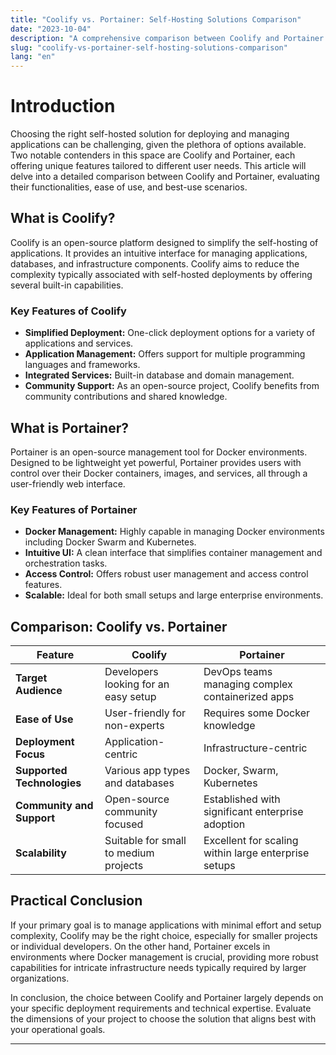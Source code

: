 ```yaml
---
title: "Coolify vs. Portainer: Self-Hosting Solutions Comparison"
date: "2023-10-04"
description: "A comprehensive comparison between Coolify and Portainer as self-hosting solutions for application deployment and management."
slug: "coolify-vs-portainer-self-hosting-solutions-comparison"
lang: "en"
---
```


# Introduction

Choosing the right self-hosted solution for deploying and managing applications can be challenging, given the plethora of options available. Two notable contenders in this space are Coolify and Portainer, each offering unique features tailored to different user needs. This article will delve into a detailed comparison between Coolify and Portainer, evaluating their functionalities, ease of use, and best-use scenarios.

## What is Coolify?

Coolify is an open-source platform designed to simplify the self-hosting of applications. It provides an intuitive interface for managing applications, databases, and infrastructure components. Coolify aims to reduce the complexity typically associated with self-hosted deployments by offering several built-in capabilities.

### Key Features of Coolify

- **Simplified Deployment:** One-click deployment options for a variety of applications and services.
- **Application Management:** Offers support for multiple programming languages and frameworks.
- **Integrated Services:** Built-in database and domain management.
- **Community Support:** As an open-source project, Coolify benefits from community contributions and shared knowledge.

## What is Portainer?

Portainer is an open-source management tool for Docker environments. Designed to be lightweight yet powerful, Portainer provides users with control over their Docker containers, images, and services, all through a user-friendly web interface.

### Key Features of Portainer

- **Docker Management:** Highly capable in managing Docker environments including Docker Swarm and Kubernetes.
- **Intuitive UI:** A clean interface that simplifies container management and orchestration tasks.
- **Access Control:** Offers robust user management and access control features.
- **Scalable:** Ideal for both small setups and large enterprise environments.

## Comparison: Coolify vs. Portainer

| Feature | Coolify | Portainer |
|---------|---------|-----------|
| **Target Audience** | Developers looking for an easy setup | DevOps teams managing complex containerized apps |
| **Ease of Use** | User-friendly for non-experts | Requires some Docker knowledge |
| **Deployment Focus** | Application-centric | Infrastructure-centric |
| **Supported Technologies** | Various app types and databases | Docker, Swarm, Kubernetes |
| **Community and Support** | Open-source community focused | Established with significant enterprise adoption |
| **Scalability** | Suitable for small to medium projects | Excellent for scaling within large enterprise setups |

## Practical Conclusion

If your primary goal is to manage applications with minimal effort and setup complexity, Coolify may be the right choice, especially for smaller projects or individual developers. On the other hand, Portainer excels in environments where Docker management is crucial, providing more robust capabilities for intricate infrastructure needs typically required by larger organizations.

In conclusion, the choice between Coolify and Portainer largely depends on your specific deployment requirements and technical expertise. Evaluate the dimensions of your project to choose the solution that aligns best with your operational goals.

---